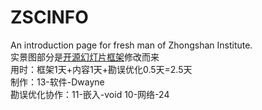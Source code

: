 ZSCINFO
=======

An introduction page for fresh man of Zhongshan Institute.<br>
实景图部分是[开源幻灯片框架](http://www.pixedelic.com/plugins/camera/)修改而来<br>
用时：框架1天+内容1天+勘误优化0.5天=2.5天<br>
制作：13-软件-Dwayne<br>
勘误优化协作：11-嵌入-void 10-网络-24<br>
